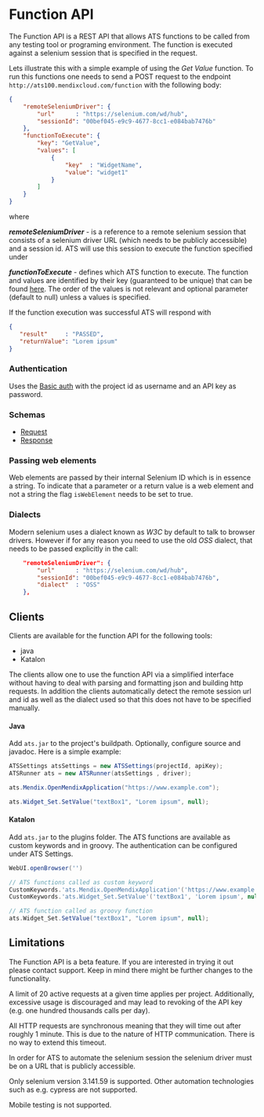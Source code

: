 # Function API

The Function API is a REST API that allows ATS functions to be called from any testing tool or programing environment.
The function is executed against a selenium session that is specified in the request.

Lets illustrate this with a simple example of using the *Get Value* function.
To run this functions one needs to send a POST request to the endpoint `http://ats100.mendixcloud.com/function` with the following body:

```json
{
    "remoteSeleniumDriver": {
        "url"      : "https://selenium.com/wd/hub",
        "sessionId": "00bef045-e9c9-4677-8cc1-e084bab7476b"
    },
    "functionToExecute": {
        "key": "GetValue",
        "values": [
            {
                "key"  : "WidgetName",
                "value": "widget1"
            }
        ]
    }
}
```
where

**_remoteSeleniumDriver_** - is a reference to a remote selenium session that consists of a selenium driver URL (which needs to be publicly accessible) and a session id.
ATS will use this session to execute the function specified under

**_functionToExecute_** - defines which ATS function to execute. The function and values are identified by their key (guaranteed to be unique) that can be found [here](functions_api_reference.md).
The order of the values is not relevant and optional parameter (default to null) unless a values is specified.

If the function execution was successful ATS will respond with

```json
{
   "result"     : "PASSED",
   "returnValue": "Lorem ipsum"
}
```

###  Authentication

Uses the [Basic auth](https://tools.ietf.org/html/rfc7617) with the project id as username and an API key as password. 

### Schemas

* [Request](../function-api-reference/functions_api_request.schema.json)
* [Response](../function-api-reference/functions_api_response.schema.json)

### Passing web elements

Web elements are passed by their internal Selenium ID which is in essence a string. To indicate that a parameter or a return value is a web element and not a string the flag `isWebElement` needs to be set to true.

### Dialects

Modern selenium uses a dialect known as _W3C_ by default to talk to browser drivers. However if for any reason you need to use the old _OSS_ dialect, that needs to be passed explicitly in the call:

```json
    "remoteSeleniumDriver": {
        "url"      : "https://selenium.com/wd/hub",
        "sessionId": "00bef045-e9c9-4677-8cc1-e084bab7476b",
        "dialect"  : "OSS"
    },
```

## Clients

Clients are available for the function API for the following tools:

* java
* Katalon

The clients allow one to use the function API via a simplified interface without having to deal with parsing and formatting json and building http requests. In addition the clients automatically detect the remote session url and id as well as the dialect used so that this does not have to be specified manually.

#### Java

Add `ats.jar` to the project's buildpath. Optionally, configure source and javadoc. Here is a simple example:

```java
ATSSettings atsSettings = new ATSSettings(projectId, apiKey);
ATSRunner ats = new ATSRunner(atsSettings , driver);

ats.Mendix.OpenMendixApplication("https://www.example.com");

ats.Widget_Set.SetValue("textBox1", "Lorem ipsum", null);

```

#### Katalon

Add `ats.jar` to the plugins folder. The ATS functions are available as custom keywords and in groovy. The authentication can be configured under ATS Settings.

```groovy
WebUI.openBrowser('')

// ATS functions called as custom keyword
CustomKeywords.'ats.Mendix.OpenMendixApplication'('https://www.example.com')
CustomKeywords.'ats.Widget_Set.SetValue'('textBox1', 'Lorem ipsum', null)

// ATS function called as groovy function
ats.Widget_Set.SetValue("textBox1", "Lorem ipsum", null);
```

## Limitations

The Function API is a beta feature. If you are interested in trying it out please contact support. Keep in mind there might be further changes to the functionality.

A limit of 20 active requests at a given time applies per project. Additionally, excessive usage is discouraged and may lead to revoking of the API key (e.g. one hundred thousands calls per day). 

All HTTP requests are synchronous meaning that they will time out after roughly 1 minute. This is due to the nature of HTTP communication. There is no way to extend this timeout.

In order for ATS to automate the selenium session the selenium driver must be on a URL that is publicly accessible.

Only selenium version 3.141.59 is supported. Other automation technologies such as e.g. cypress are not supported. 

Mobile testing is not supported.

